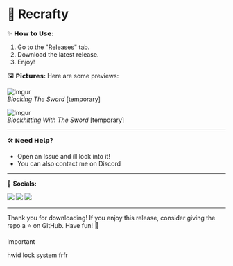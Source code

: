 # 🍄 **Recrafty** 

✨ **𝗛𝗼𝘄 𝘁𝗼 𝗨𝘀𝗲:**
1. Go to the "Releases" tab.
2. Download the latest release.
4. Enjoy!

🖼️ **𝗣𝗶𝗰𝘁𝘂𝗿𝗲𝘀:**
Here are some previews:

![Imgur](https://i.imgur.com/M9BDkIj.gif)  
*Blocking The Sword* [temporary]

![Imgur](https://i.imgur.com/7m3OlOf.gif)  
*Blockhitting With The Sword* [temporary]

---

🛠️ **𝗡𝗲𝗲𝗱 𝗛𝗲𝗹𝗽?**
- Open an Issue and ill look into it!
- You can also contact me on Discord

---

📌 **Socials:**

[![](https://img.shields.io/badge/-github-6E40C9)](https://github.com/chbya)
[![](https://img.shields.io/badge/-youtube-FF0000)](https://www.youtube.com/chbya)
[![](https://img.shields.io/badge/-discord-5865F2)](https://discord.gg/G46xJrhP7Y)

---

Thank you for downloading! If you enjoy this release, consider giving the repo a ⭐️ on GitHub. Have fun! 🎊

> [!IMPORTANT]
> hwid lock system frfr
